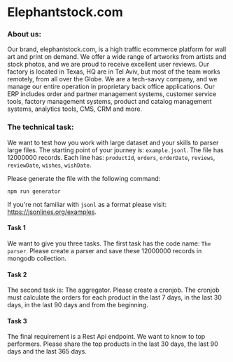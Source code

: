 # Elephantstock.com

### About us:

Our brand, elephantstock.com, is a high traffic ecommerce platform for wall art
and print on demand. We offer a wide range of artworks from artists and stock
photos, and we are proud to receive excellent user reviews. Our factory is
located in Texas, HQ are in Tel Aviv, but most of the team works remotely, from
all over the Globe. We are a tech-savvy company, and we manage our entire
operation in proprietary back office applications. Our ERP includes order and
partner management systems, customer service tools, factory management systems,
product and catalog management systems, analytics tools, CMS, CRM and more.

### The technical task:

We want to test how you work with large dataset and your skills to parser large
files. The starting point of your journey is: `example.jsonl`. The file has
12000000 records. Each line has: `productId`, `orders`, `orderDate`, `reviews`,
`reviewDate`, `wishes`, `wishDate`.

Please generate the file with the following command:

```
npm run generator
```

If you're not familiar with `jsonl` as a format please visit:
https://jsonlines.org/examples.

#### Task 1

We want to give you three tasks. The first task has the code name: `The parser`.
Please create a parser and save these 12000000 records in mongodb collection.

#### Task 2

The second task is: The aggregator. Please create a cronjob. The cronjob must
calculate the orders for each product in the last 7 days, in the last 30 days,
in the last 90 days and from the beginning.

#### Task 3

The final requirement is a Rest Api endpoint. We want to know to top performers.
Please share the top products in the last 30 days, the last 90 days and the last
365 days.
